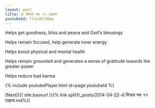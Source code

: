```yaml
---
layout: post
title: ॐ विष्णवे नमः ११ टाइम्स
youtubeId: Tl4cVKlZ0pw
---
```

 
 
Helps get goodness, bliss and peace and God's blessings
 
Helps remain focused, help generate inner energy 
 
Helps boost physical and mental health 
 
Helps remain grounded and generates a sense of gratitude towards the greater power 
 
Helps reduce bad karma
 
 
 
 


{% include youtubePlayer.html id=page.youtubeId %}
 
[Next]({{ site.baseurl }}{% link  split1/_posts/2014-04-22-ॐ मित्राय नमः ११ टाइम्स.md%})
 
